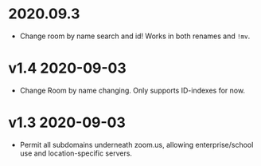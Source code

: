 # 2020.09.3

* Change room by name search and id! Works in both renames and `!mv`.

# v1.4 2020-09-03

* Change Room by name changing. Only supports ID-indexes for now.

# v1.3 2020-09-03

* Permit all subdomains underneath zoom.us, allowing enterprise/school use and location-specific servers.
